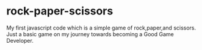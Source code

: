 # rock-paper-scissors
My first javascript code which is a simple game of rock,paper,and scissors.
Just a basic game on my journey towards becoming a Good Game Developer.
